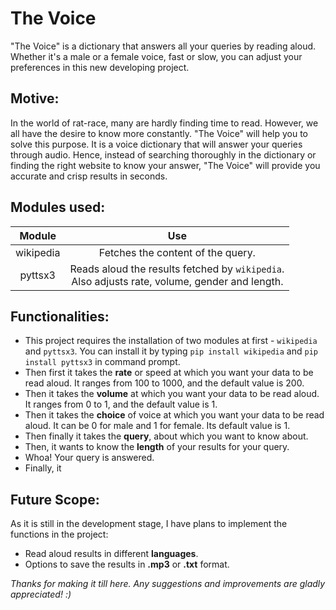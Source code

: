 # The Voice
"The Voice" is a dictionary that answers all your queries by reading aloud. Whether it's a male or a female voice, fast or slow, you can adjust your preferences in this new developing project. 

## Motive:
In the world of rat-race, many are hardly finding time to read. However, we all have the desire to know more constantly. "The Voice" will help you to solve this purpose. It is a voice dictionary that will answer your queries through audio. Hence, instead of searching thoroughly in the dictionary or finding the right website to know your answer, "The Voice" will provide you accurate and crisp results in seconds. 

## Modules used:
Module        | Use
:-------------: | :-------------:
wikipedia     | Fetches the content of the query.
pyttsx3       | Reads aloud the results fetched by `wikipedia`. <br/>Also adjusts rate, volume, gender and length.

## Functionalities:
- This project requires the installation of two modules at first - `wikipedia` and `pyttsx3`. You can install it by typing `pip install wikipedia` and `pip install pyttsx3` in command prompt. 
- Then first it takes the **rate** or speed at which you want your data to be read aloud. It ranges from 100 to 1000, and the default value is 200.
- Then it takes the **volume** at which you want your data to be read aloud. It ranges from 0 to 1, and the default value is 1.
- Then it takes the **choice** of voice at which you want your data to be read aloud. It can be 0 for male and 1 for female. Its default value is 1.
- Then finally it takes the **query**, about which you want to know about.
- Then, it wants to know the **length** of your results for your query.
- Whoa! Your query is answered.
- Finally, it

## Future Scope:
As it is still in the development stage, I have plans to implement the functions in the project:
- Read aloud results in different **languages**.
- Options to save the results in __.mp3__ or **.txt** format.

*Thanks for making it till here. Any suggestions and improvements are gladly appreciated! :)*
